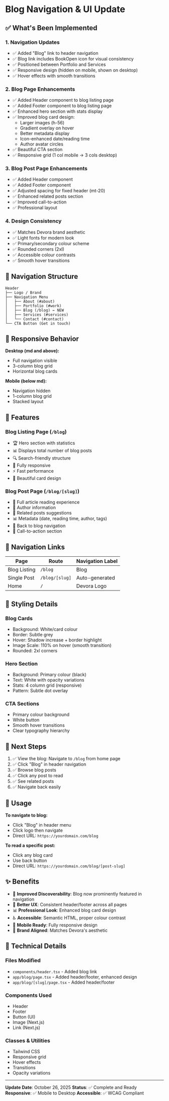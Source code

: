 # Blog Navigation & UI Update

## ✅ What's Been Implemented

### 1. **Navigation Updates**
- ✅ Added "Blog" link to header navigation
- ✅ Blog link includes BookOpen icon for visual consistency
- ✅ Positioned between Portfolio and Services
- ✅ Responsive design (hidden on mobile, shown on desktop)
- ✅ Hover effects with smooth transitions

### 2. **Blog Page Enhancements**
- ✅ Added Header component to blog listing page
- ✅ Added Footer component to blog listing page
- ✅ Enhanced hero section with stats display
- ✅ Improved blog card design:
  - Larger images (h-56)
  - Gradient overlay on hover
  - Better metadata display
  - Icon-enhanced date/reading time
  - Author avatar circles
- ✅ Beautiful CTA section
- ✅ Responsive grid (1 col mobile → 3 cols desktop)

### 3. **Blog Post Page Enhancements**
- ✅ Added Header component
- ✅ Added Footer component
- ✅ Adjusted spacing for fixed header (mt-20)
- ✅ Enhanced related posts section
- ✅ Improved call-to-action
- ✅ Professional layout

### 4. **Design Consistency**
- ✅ Matches Devora brand aesthetic
- ✅ Light fonts for modern look
- ✅ Primary/secondary colour scheme
- ✅ Rounded corners (2xl)
- ✅ Accessible colour contrasts
- ✅ Smooth hover transitions

## 🎨 Navigation Structure

```
Header
├── Logo / Brand
├── Navigation Menu
│   ├── About (#about)
│   ├── Portfolio (#work)
│   ├── Blog (/blog) ← NEW
│   ├── Services (#services)
│   └── Contact (#contact)
└── CTA Button (Get in touch)
```

## 📱 Responsive Behavior

**Desktop (md and above):**
- Full navigation visible
- 3-column blog grid
- Horizontal blog cards

**Mobile (below md):**
- Navigation hidden
- 1-column blog grid
- Stacked layout

## 🎯 Features

### Blog Listing Page (`/blog`)
- 🏆 Hero section with statistics
- 📊 Displays total number of blog posts
- 🔍 Search-friendly structure
- 📱 Fully responsive
- ⚡ Fast performance
- 🎨 Beautiful card design

### Blog Post Page (`/blog/[slug]`)
- 📖 Full article reading experience
- 👤 Author information
- 📌 Related posts suggestions
- 📊 Metadata (date, reading time, author, tags)
- 🔗 Back to blog navigation
- 💬 Call-to-action section

## 🔗 Navigation Links

| Page | Route | Navigation Label |
|------|-------|------------------|
| Blog Listing | `/blog` | Blog |
| Single Post | `/blog/[slug]` | Auto-generated |
| Home | `/` | Devora Logo |

## 🎨 Styling Details

### Blog Cards
- Background: White/card colour
- Border: Subtle grey
- Hover: Shadow increase + border highlight
- Image Scale: 110% on hover (smooth transition)
- Rounded: 2xl corners

### Hero Section
- Background: Primary colour (black)
- Text: White with opacity variations
- Stats: 4 column grid (responsive)
- Pattern: Subtle dot overlay

### CTA Sections
- Primary colour background
- White button
- Smooth hover transitions
- Clear typography hierarchy

## 🚀 Next Steps

1. ✅ View the blog: Navigate to `/blog` from home page
2. ✅ Click "Blog" in header navigation
3. ✅ Browse blog posts
4. ✅ Click any post to read
5. ✅ See related posts
6. ✅ Navigate back easily

## 🎯 Usage

**To navigate to blog:**
- Click "Blog" in header menu
- Click logo then navigate
- Direct URL: `https://yourdomain.com/blog`

**To read a specific post:**
- Click any blog card
- Use back button
- Direct URL: `https://yourdomain.com/blog/[post-slug]`

## ✨ Benefits

- 🎯 **Improved Discoverability**: Blog now prominently featured in navigation
- 🚀 **Better UX**: Consistent header/footer across all pages
- 📊 **Professional Look**: Enhanced blog card design
- ♿ **Accessible**: Semantic HTML, proper colour contrast
- 📱 **Mobile Ready**: Fully responsive design
- 🎨 **Brand Aligned**: Matches Devora's aesthetic

## 🔧 Technical Details

### Files Modified
- `components/header.tsx` - Added blog link
- `app/blog/page.tsx` - Added header/footer, enhanced design
- `app/blog/[slug]/page.tsx` - Added header/footer

### Components Used
- Header
- Footer
- Button (UI)
- Image (Next.js)
- Link (Next.js)

### Classes & Utilities
- Tailwind CSS
- Responsive grid
- Hover effects
- Transitions
- Opacity variations

---

**Update Date**: October 26, 2025
**Status**: ✅ Complete and Ready
**Responsive**: ✅ Mobile to Desktop
**Accessible**: ✅ WCAG Compliant
